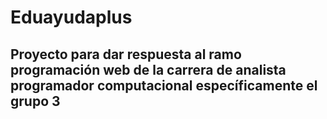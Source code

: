 # Eduayudaplus
Proyecto para dar respuesta al ramo programación web de la carrera de analista programador computacional específicamente el grupo 3
-